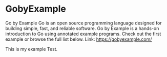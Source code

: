 GobyExample
===========

Go by Example
Go is an open source programming language designed for building simple, fast, 
and reliable software.
Go by Example is a hands-on introduction to Go using annotated example programs. 
Check out the first example or browse the full list below.
Link: https://gobyexample.com/

This is my example Test.


